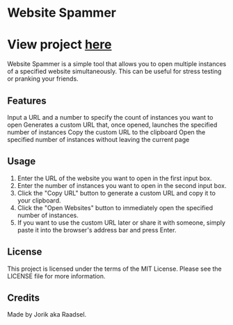 # Website Spammer
# View project [here](https://raadsl.github.io/website-spammer)
Website Spammer is a simple tool that allows you to open multiple instances of a specified website simultaneously. This can be useful for stress testing or pranking your friends.

## Features

Input a URL and a number to specify the count of instances you want to open
Generates a custom URL that, once opened, launches the specified number of instances
Copy the custom URL to the clipboard
Open the specified number of instances without leaving the current page

## Usage
1. Enter the URL of the website you want to open in the first input box.
2. Enter the number of instances you want to open in the second input box.
3. Click the "Copy URL" button to generate a custom URL and copy it to your clipboard.
4. Click the "Open Websites" button to immediately open the specified number of instances.
5. If you want to use the custom URL later or share it with someone, simply paste it into the browser's address bar and press Enter.


## License
This project is licensed under the terms of the MIT License. Please see the LICENSE file for more information.

## Credits
Made by Jorik aka Raadsel.